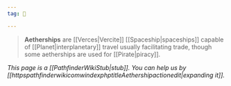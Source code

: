 ```yaml
---
tag: 🚢

---
```

> **Aetherships** are [[Verces|Vercite]] [[Spaceship|spaceships]] capable of [[Planet|interplanetary]] travel usually facilitating trade, though some aetherships are used for [[Pirate|piracy]].



*This page is a [[PathfinderWikiStub|stub]]. You can help us by [[httpspathfinderwikicomwindexphptitleAethershipactionedit|expanding it]].*







